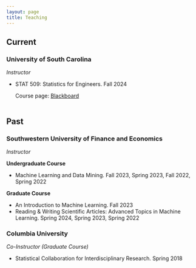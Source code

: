 ```yaml
---
layout: page
title: Teaching
---
```

## Current
### University of South Carolina
*Instructor*

- STAT 509: Statistics for Engineers. Fall 2024

  Course page: [Blackboard](https://blackboard.sc.edu/) <br/><br/>


## Past
### Southwestern University of Finance and Economics
*Instructor*

**Undergraduate Course** 
- Machine Learning and Data Mining. Fall 2023, Spring 2023, Fall 2022, Spring 2022

**Graduate Course** 
- An Introduction to Machine Learning. Fall 2023
- Reading & Writing Scientific Articles: Advanced Topics in Machine Learning. Spring 2024, Spring 2023, Spring 2022



### Columbia University
*Co-Instructor (Graduate Course)*
- Statistical Collaboration for Interdisciplinary Research. Spring 2018

